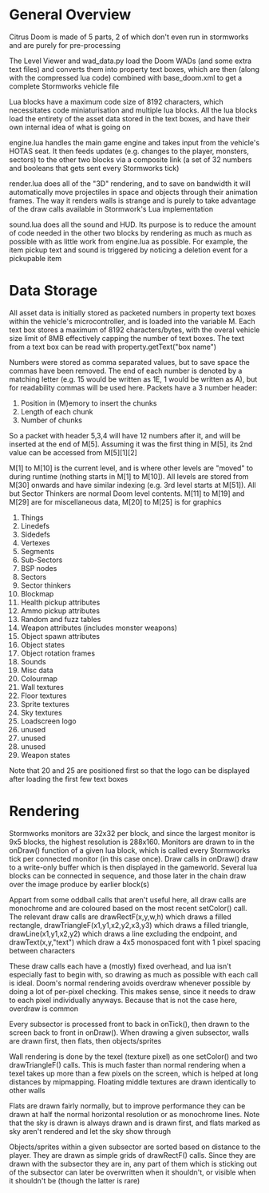 # General Overview

Citrus Doom is made of 5 parts, 2 of which don't even run in stormworks and are purely for pre-processing

The Level Viewer and wad_data.py load the Doom WADs (and some extra text files) and converts them into property text boxes, which are then (along with the compressed lua code) combined with base_doom.xml to get a complete Stormworks vehicle file

Lua blocks have a maximum code size of 8192 characters, which necessitates code miniaturisation and multiple lua blocks. All the lua blocks load the entirety of the asset data stored in the text boxes, and have their own internal idea of what is going on

engine.lua handles the main game engine and takes input from the vehicle's HOTAS seat. It then feeds updates (e.g. changes to the player, monsters, sectors) to the other two blocks via a composite link (a set of 32 numbers and booleans that gets sent every Stormworks tick)

render.lua does all of the "3D" rendering, and to save on bandwidth it will automatically move projectiles in space and objects through their animation frames. The way it renders walls is strange and is purely to take advantage of the draw calls available in Stormwork's Lua implementation

sound.lua does all the sound and HUD. Its purpose is to reduce the amount of code needed in the other two blocks by rendering as much as much as possible with as little work from engine.lua as possible. For example, the item pickup text and sound is triggered by noticing a deletion event for a pickupable item

# Data Storage

All asset data is initially stored as packeted numbers in property text boxes within the vehicle's microcontroller, and is loaded into the variable M. Each text box stores a maximum of 8192 characters/bytes, with the overal vehicle size limit of 8MB effectively capping the number of text boxes. The text from a text box can be read with property.getText("box name")

Numbers were stored as comma separated values, but to save space the commas have been removed. The end of each number is denoted by a matching letter (e.g. 15 would be written as 1E, 1 would be written as A), but for readability commas will be used here. Packets have a 3 number header:

1. Position in (M)emory to insert the chunks
2. Length of each chunk
3. Number of chunks

So a packet with header 5,3,4 will have 12 numbers after it, and will be inserted at the end of M[5]. Assuming it was the first thing in M\[5\], its 2nd value can be accessed from M\[5\]\[1\]\[2\]

M\[1] to M\[10] is the current level, and is where other levels are "moved" to during runtime (nothing starts in M\[1] to M\[10]). All levels are stored from M\[30] onwards and have similar indexing (e.g. 3rd level starts at M\[51]). All but Sector Thinkers are normal Doom level contents. M\[11] to M\[19] and M\[29] are for miscellaneous data, M\[20] to M\[25] is for graphics

1. Things
2. Linedefs
3. Sidedefs
4. Vertexes
5. Segments
6. Sub-Sectors
7. BSP nodes
8. Sectors
9. Sector thinkers
10. Blockmap
11. Health pickup attributes
12. Ammo pickup attributes
13. Random and fuzz tables
14. Weapon attributes (includes monster weapons)
15. Object spawn attributes
16. Object states
17. Object rotation frames
18. Sounds
19. Misc data
20. Colourmap
21. Wall textures
22. Floor textures
23. Sprite textures
24. Sky textures
25. Loadscreen logo
26. unused
27. unused
28. unused
29. Weapon states

Note that 20 and 25 are positioned first so that the logo can be displayed after loading the first few text boxes

# Rendering

Stormworks monitors are 32x32 per block, and since the largest monitor is 9x5 blocks, the highest resolution is 288x160. Monitors are drawn to in the onDraw() function of a given lua block, which is called every Stormworks tick per connected monitor (in this case once). Draw calls in onDraw() draw to a write-only buffer which is then displayed in the gameworld. Several lua blocks can be connected in sequence, and those later in the chain draw over the image produce by earlier block(s)

Appart from some oddball calls that aren't useful here, all draw calls are monochrome and are coloured based on the most recent setColor() call. The relevant draw calls are drawRectF(x,y,w,h) which draws a filled rectangle, drawTriangleF(x1,y1,x2,y2,x3,y3) which draws a filled triangle, drawLine(x1,y1,x2,y2) which draws a line excluding the endpoint, and drawText(x,y,"text") which draw a 4x5 monospaced font with 1 pixel spacing between characters

These draw calls each have a (mostly) fixed overhead, and lua isn't especially fast to begin with, so drawing as much as possible with each call is ideal. Doom's normal rendering avoids overdraw whenever possible by doing a lot of per-pixel checking. This makes sense, since it needs to draw to each pixel individually anyways. Because that is not the case here, overdraw is common

Every subsector is processed front to back in onTick(), then drawn to the screen back to front in onDraw(). When drawing a given subsector, walls are drawn first, then flats, then objects/sprites

Wall rendering is done by the texel (texture pixel) as one setColor() and two drawTriangleF() calls. This is much faster than normal rendering when a texel takes up more than a few pixels on the screen, which is helped at long distances by mipmapping. Floating middle textures are drawn identically to other walls

Flats are drawn fairly normally, but to improve performance they can be drawn at half the normal horizontal resolution or as monochrome lines. Note that the sky is drawn is always drawn and is drawn first, and flats marked as sky aren't rendered and let the sky show through

Objects/sprites within a given subsector are sorted based on distance to the player. They are drawn as simple grids of drawRectF() calls. Since they are drawn with the subsector they are in, any part of them which is sticking out of the subsector can later be overwritten when it shouldn't, or visible when it shouldn't be (though the latter is rare)